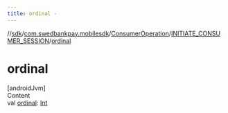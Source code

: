 ```yaml
---
title: ordinal -
---
```

//[sdk](../../../../index)/[com.swedbankpay.mobilesdk](../../index)/[ConsumerOperation](../index)/[INITIATE_CONSUMER_SESSION](index)/[ordinal](ordinal)



# ordinal  
[androidJvm]  
Content  
val [ordinal](ordinal): [Int](https://kotlinlang.org/api/latest/jvm/stdlib/kotlin/-int/index.html)  



